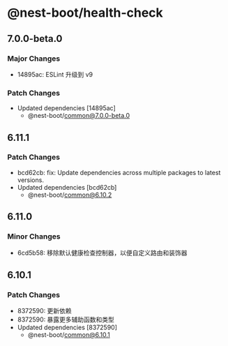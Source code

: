 # @nest-boot/health-check

## 7.0.0-beta.0

### Major Changes

- 14895ac: ESLint 升级到 v9

### Patch Changes

- Updated dependencies [14895ac]
  - @nest-boot/common@7.0.0-beta.0

## 6.11.1

### Patch Changes

- bcd62cb: fix: Update dependencies across multiple packages to latest versions.
- Updated dependencies [bcd62cb]
  - @nest-boot/common@6.10.2

## 6.11.0

### Minor Changes

- 6cd5b58: 移除默认健康检查控制器，以便自定义路由和装饰器

## 6.10.1

### Patch Changes

- 8372590: 更新依赖
- 8372590: 暴露更多辅助函数和类型
- Updated dependencies [8372590]
  - @nest-boot/common@6.10.1
